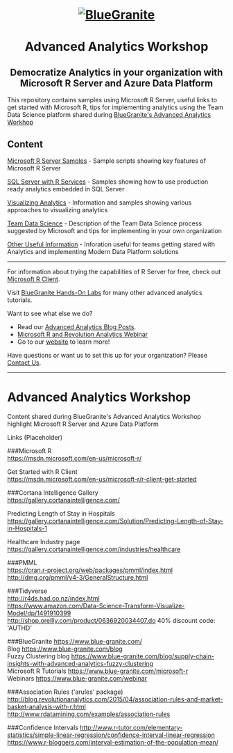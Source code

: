 <head>
<h1 align="center">
  <a href = "http://www.blue-granite.com"><img src="https://www.blue-granite.com/hs-fs/hub/257922/file-2333776730-png/IMG_2015/Blue-Granite-Logo.png?t=1487021913995&width=758&name=Blue-Granite-Logo.png" alt="BlueGranite"></a>
</h1>
<h1 align="center">Advanced Analytics Workshop</h1>
<h2 align="center">Democratize Analytics in your organization with Microsoft R Server and Azure Data Platform</h2>
</head>

This repository contains samples using Microsoft R Server, useful links to get started with Microsoft R, tips for implementing analytics using the Team Data Science platform shared during [BlueGranite's Advanced Analytics Workhop](http://www.blue-granite.com/advanced-analytics-workshop)

Content
-----------------------------------------------------------------------------
[Microsoft R Server Samples](/mrs_samples/) - Sample scripts showing key features of Microsoft R Server

[SQL Server with R Services](/sqlserver_r_samples/) - Samples showing how to use production ready analytics embedded in SQL Server

[Visualizing Analytics](/visual_analytics) - Information and samples showing various approaches to visualizing analytics

[Team Data Science](/teamdatascience/) - Description of the Team Data Science process suggested by Microsoft and tips for implementing in your own organization

[Other Useful Information](/other_useful_info) - Inforation useful for teams getting stared with Analytics and implementing Modern Data Platform solutions

-----------------------------------------------------------------------------

For information about trying the capabilities of R Server for free, check out [Microsoft R Client](https://msdn.microsoft.com/en-us/microsoft-r/r-client-get-started).
 
Visit [BlueGranite Hands-On Labs](https://www.blue-granite.com/resources/topic/labs) for many other advanced analytics tutorials.

Want to see what else we do?
* Read our [Advanced Analytics Blog Posts](https://www.blue-granite.com/blog/topic/advanced-analytics).
* [Microsoft R and Revolution Analytics Webinar](https://www.blue-granite.com/overview-advanced-analytics-webinar-june-2016)
* Go to our [website](http://www.blue-granite.com/) to learn more!

Have questions or want us to set this up for your organization? Please [Contact Us](https://www.blue-granite.com/contact-us).

-----------------------------------------------------------------------------

# Advanced Analytics Workshop
Content shared during BlueGranite's Advanced Analytics Workshop highlight Microsoft R Server and Azure Data Platform

Links (Placeholder)

###Microsoft R  
<https://msdn.microsoft.com/en-us/microsoft-r/>  

Get Started with R Client  
<https://msdn.microsoft.com/en-us/microsoft-r/r-client-get-started>  

###Cortana Intelligence Gallery  
<https://gallery.cortanaintelligence.com/>  

Predicting Length of Stay in Hospitals  
<https://gallery.cortanaintelligence.com/Solution/Predicting-Length-of-Stay-in-Hospitals-1>  

Healthcare Industry page  
<https://gallery.cortanaintelligence.com/industries/healthcare>

###PMML  
<https://cran.r-project.org/web/packages/pmml/index.html>  
<http://dmg.org/pmml/v4-3/GeneralStructure.html>  

###Tidyverse  
<http://r4ds.had.co.nz/index.html>  
<https://www.amazon.com/Data-Science-Transform-Visualize-Model/dp/1491910399>  
<http://shop.oreilly.com/product/0636920034407.do> 40% discount code: 'AUTHD'  

###BlueGranite <https://www.blue-granite.com/>  
Blog <https://www.blue-granite.com/blog>  
Fuzzy Clustering blog <https://www.blue-granite.com/blog/supply-chain-insights-with-advanced-analytics-fuzzy-clustering>  
Microsoft R Tutorials <https://www.blue-granite.com/microsoft-r>  
Webinars <https://www.blue-granite.com/webinar>  

###Association Rules  ('arules' package)
<http://blog.revolutionanalytics.com/2015/04/association-rules-and-market-basket-analysis-with-r.html>  
<http://www.rdatamining.com/examples/association-rules>  

###Confidence Intervals
<http://www.r-tutor.com/elementary-statistics/simple-linear-regression/confidence-interval-linear-regression>  
<https://www.r-bloggers.com/interval-estimation-of-the-population-mean/>  

